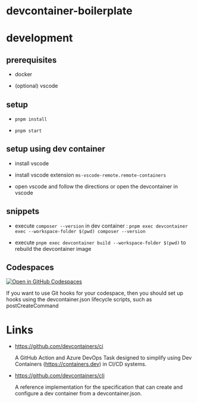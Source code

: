 # devcontainer-boilerplate

# development

## prerequisites

- docker

- (optional) vscode

## setup

- `pnpm install`

- `pnpm start`

## setup using dev container

- install vscode

- install vscode extension `ms-vscode-remote.remote-containers`

- open vscode and follow the directions or open the devcontainer in vscode

## snippets

- execute `composer --version` in dev container : `pnpm exec devcontainer exec --workspace-folder $(pwd) composer --version`

- execute `pnpm exec devcontainer build --workspace-folder $(pwd)` to rebuild the devcontainer image

## Codespaces

[![Open in GitHub Codespaces](https://github.com/codespaces/badge.svg)](https://github.com/codespaces/new?hide_repo_select=true&ref=main&repo=848691489&devcontainer_path=.devcontainer%2Fdevcontainer.json&location=WestEurope)

If you want to use Git hooks for your codespace, then you should set up hooks using the devcontainer.json lifecycle scripts, such as postCreateCommand

# Links

- https://github.com/devcontainers/ci

  A GitHub Action and Azure DevOps Task designed to simplify using Dev Containers (https://containers.dev) in CI/CD systems.

- https://github.com/devcontainers/cli

  A reference implementation for the specification that can create and configure a dev container from a devcontainer.json.
